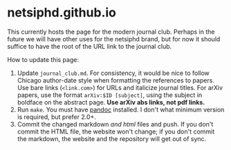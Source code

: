 # netsiphd.github.io

This currently hosts the page for the modern journal club. Perhaps in the
future we will have other uses for the netsiphd brand, but for now it should
suffice to have the root of the URL link to the journal club.

How to update this page:

1. Update `journal_club.md`. For consistency, it would be nice to follow
Chicago author-date style when formatting the references to papers. Use
bare links (`<link.com>`) for URLs and italicize journal titles. For arXiv
papers, use the format `arXiv:$ID [subject]`, using the subject in boldface
on the abstract page. **Use arXiv abs links, not pdf links.**
2. Run `make`. You must have [pandoc](https://pandoc.org/) installed. I don't
what minimum version is required, but prefer 2.0+.
3. Commit the changed markdown *and html* files and push. If you don't commit
the HTML file, the website won't change; if you don't commit the markdown, the
website and the repository will get out of sync.


